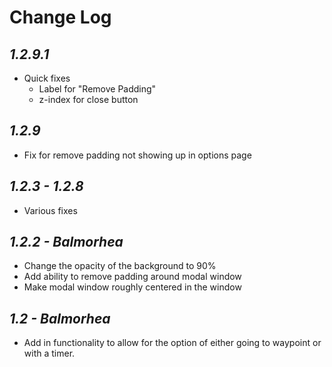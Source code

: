 # Change Log
## *1.2.9.1*
* Quick fixes
    * Label for "Remove Padding"
    * z-index for close button
## *1.2.9*
* Fix for remove padding not showing up in options page
## *1.2.3 - 1.2.8*
* Various fixes
## *1.2.2 - Balmorhea*
* Change the opacity of the background to 90%
* Add ability to remove padding around modal window
* Make modal window roughly centered in the window
## *1.2 - Balmorhea*
* Add in functionality to allow for the option of either going to waypoint or with a timer.